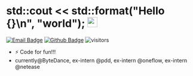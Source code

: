 # std::cout << std::format("Hello {}\n", "world"); <img src="https://user-images.githubusercontent.com/5679180/79618120-0daffb80-80be-11ea-819e-d2b0fa904d07.gif" width="27px"> 

[![Email Badge](https://img.shields.io/badge/-Email-c14438?style=flat-square&logo=Gmail&logoColor=white&link=2362421192@qq.com)](im.pgj@foxmail.com)
[![Github Badge](https://img.shields.io/badge/-Github-232323?style=flat-square&logo=Github&logoColor=white&link=https://github.com/Pang-GJ)](https://github.com/Pang-GJ)
![visitors](https://visitor-badge.laobi.icu/badge?page_id=Pang-GJ)  

- ⚡ Code for fun!!!
- currently@ByteDance, ex-intern @pdd, ex-intern @oneflow, ex-intern @netease
